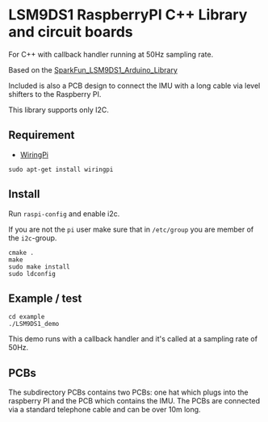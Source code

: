 # LSM9DS1 RaspberryPI C++ Library and circuit boards

For C++ with callback handler running at 50Hz sampling rate.

Based on the [SparkFun_LSM9DS1_Arduino_Library](https://github.com/sparkfun/SparkFun_LSM9DS1_Arduino_Library)

Included is also a PCB design to connect the IMU with a long cable via level shifters to the Raspberry PI.

This library supports only I2C.

## Requirement

* [WiringPi](http://wiringpi.com/)

```
sudo apt-get install wiringpi
```

## Install

Run `raspi-config` and enable i2c.

If you are not the `pi` user make sure that in `/etc/group` you are member of the `i2c`-group.

```
cmake .
make
sudo make install
sudo ldconfig
```

## Example / test

```
cd example
./LSM9DS1_demo
```

This demo runs with a callback handler and it's called at a sampling rate of 50Hz.

## PCBs

The subdirectory PCBs contains two PCBs: one hat which plugs into the
raspberry PI and the PCB which contains the IMU. The PCBs are connected
via a standard telephone cable and can be over 10m long.
